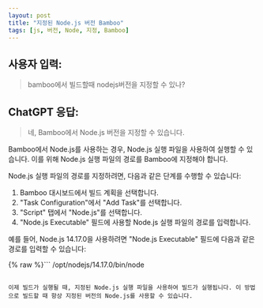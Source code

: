 ```yaml
---
layout: post
title: "지정된 Node.js 버전 Bamboo"
tags: [js, 버전, Node, 지정, Bamboo]
---
```


## 사용자 입력:
> bamboo에서 빌드할때 nodejs버전을 지정할 수 있나?

## ChatGPT 응답:
> 네, Bamboo에서 Node.js 버전을 지정할 수 있습니다. 

Bamboo에서 Node.js를 사용하는 경우, Node.js 실행 파일을 사용하여 실행할 수 있습니다. 이를 위해 Node.js 실행 파일의 경로를 Bamboo에 지정해야 합니다. 

Node.js 실행 파일의 경로를 지정하려면, 다음과 같은 단계를 수행할 수 있습니다:

1. Bamboo 대시보드에서 빌드 계획을 선택합니다.
2. "Task Configuration"에서 "Add Task"를 선택합니다.
3. "Script" 탭에서 "Node.js"를 선택합니다.
4. "Node.js Executable" 필드에 사용할 Node.js 실행 파일의 경로를 입력합니다.

예를 들어, Node.js 14.17.0을 사용하려면 "Node.js Executable" 필드에 다음과 같은 경로를 입력할 수 있습니다:

{% raw %}```
/opt/nodejs/14.17.0/bin/node
```{% endraw %}

이제 빌드가 실행될 때, 지정된 Node.js 실행 파일을 사용하여 빌드가 실행됩니다. 이 방법으로 빌드할 때 항상 지정된 버전의 Node.js를 사용할 수 있습니다.

